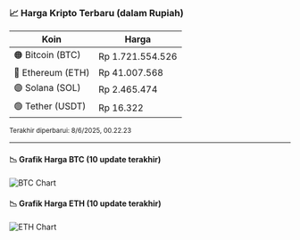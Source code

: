 

<!-- HARGA_KRIPTO -->
### 📈 Harga Kripto Terbaru (dalam Rupiah)

| Koin     | Harga         |
|----------|---------------|
| 🟠 Bitcoin (BTC)   | Rp 1.721.554.526 |
| 🔵 Ethereum (ETH)  | Rp 41.007.568 |
| 🟣 Solana (SOL)    | Rp 2.465.474 |
| 🟢 Tether (USDT)   | Rp 16.322 |

<sub>Terakhir diperbarui: 8/6/2025, 00.22.23</sub>

---

#### 📉 Grafik Harga BTC (10 update terakhir)
![BTC Chart](https://quickchart.io/chart?c=%7B%22type%22%3A%22line%22%2C%22data%22%3A%7B%22labels%22%3A%5B%2214%3A38%3A54%22%2C%2214%3A49%3A48%22%2C%2215%3A07%3A49%22%2C%2215%3A29%3A50%22%2C%2215%3A44%3A05%22%2C%2215%3A55%3A11%22%2C%2216%3A23%3A50%22%2C%2216%3A47%3A07%22%2C%2216%3A58%3A20%22%2C%2217%3A22%3A23%22%5D%2C%22datasets%22%3A%5B%7B%22label%22%3A%22Bitcoin%22%2C%22data%22%3A%5B1723155527%2C1722747375%2C1721619160%2C1721336239%2C1721376351%2C1722336261%2C1723799582%2C1721024662%2C1720291568%2C1721554526%5D%2C%22fill%22%3Afalse%2C%22borderColor%22%3A%22blue%22%2C%22tension%22%3A0.1%7D%5D%7D%7D)

#### 📉 Grafik Harga ETH (10 update terakhir)
![ETH Chart](https://quickchart.io/chart?c=%7B%22type%22%3A%22line%22%2C%22data%22%3A%7B%22labels%22%3A%5B%2214%3A38%3A54%22%2C%2214%3A49%3A48%22%2C%2215%3A07%3A49%22%2C%2215%3A29%3A50%22%2C%2215%3A44%3A05%22%2C%2215%3A55%3A11%22%2C%2216%3A23%3A50%22%2C%2216%3A47%3A07%22%2C%2216%3A58%3A20%22%2C%2217%3A22%3A23%22%5D%2C%22datasets%22%3A%5B%7B%22label%22%3A%22Ethereum%22%2C%22data%22%3A%5B40993590%2C41043512%2C41069828%2C41116886%2C41100164%2C41092553%2C41149960%2C41066808%2C41033366%2C41007568%5D%2C%22fill%22%3Afalse%2C%22borderColor%22%3A%22blue%22%2C%22tension%22%3A0.1%7D%5D%7D%7D)

<!-- /HARGA_KRIPTO -->